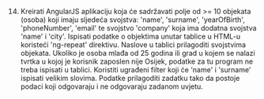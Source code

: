 14)	Kreirati AngularJS aplikaciju koja će sadržavati polje od  >= 10 objekata (osoba) koji imaju sljedeća svojstva: 'name', 'surname', 'yearOfBirth', 'phoneNumber', 'email' te svojstvo 'company' koja ima dodatna svojstva 'name' i 'city'. Ispisati podatke o objektima unutar tablice u HTML-u koristeći 'ng-repeat' direktivu. Naslove u tablici prilagoditi svojstvima objekata. Ukoliko je osoba mlađa od 25 godina ili grad u kojem se nalazi tvrtka u kojoj je korisnik zaposlen nije Osijek, podatke za tu program ne treba ispisati u tablici. Koristiti ugrađeni filter koji će 'name' i 'surname' ispisati velikim slovima. Podatke prilagoditi zadatku tako da postoje podaci koji odgovaraju i ne odgovaraju zadanom uvjetu. 
